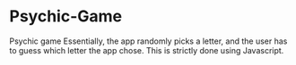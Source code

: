 # Psychic-Game
Psychic game 
Essentially, the app randomly picks a letter, and the user has to guess which letter the app chose.  This is strictly done using Javascript.
